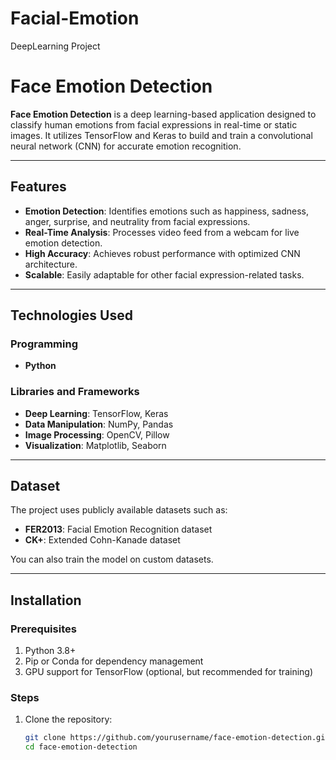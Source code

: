 # Facial-Emotion
DeepLearning Project

# Face Emotion Detection  

**Face Emotion Detection** is a deep learning-based application designed to classify human emotions from facial expressions in real-time or static images. It utilizes TensorFlow and Keras to build and train a convolutional neural network (CNN) for accurate emotion recognition.  

---

## Features  
- **Emotion Detection**: Identifies emotions such as happiness, sadness, anger, surprise, and neutrality from facial expressions.  
- **Real-Time Analysis**: Processes video feed from a webcam for live emotion detection.  
- **High Accuracy**: Achieves robust performance with optimized CNN architecture.  
- **Scalable**: Easily adaptable for other facial expression-related tasks.  

---

## Technologies Used  

### Programming  
- **Python**  

### Libraries and Frameworks  
- **Deep Learning**: TensorFlow, Keras  
- **Data Manipulation**: NumPy, Pandas  
- **Image Processing**: OpenCV, Pillow  
- **Visualization**: Matplotlib, Seaborn  

---

## Dataset  
The project uses publicly available datasets such as:  
- **FER2013**: Facial Emotion Recognition dataset  
- **CK+**: Extended Cohn-Kanade dataset  

You can also train the model on custom datasets.  

---

## Installation  

### Prerequisites  
1. Python 3.8+  
2. Pip or Conda for dependency management  
3. GPU support for TensorFlow (optional, but recommended for training)  

### Steps  
1. Clone the repository:  
   ```bash  
   git clone https://github.com/yourusername/face-emotion-detection.git  
   cd face-emotion-detection  

